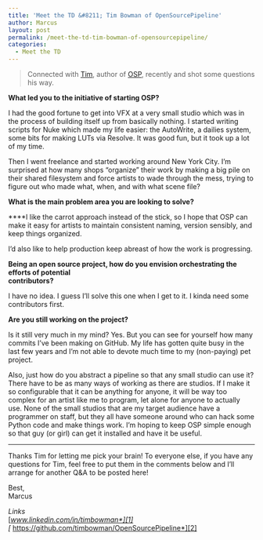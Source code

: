 ```yaml
---
title: 'Meet the TD &#8211; Tim Bowman of OpenSourcePipeline'
author: Marcus
layout: post
permalink: /meet-the-td-tim-bowman-of-opensourcepipeline/
categories:
  - Meet the TD
---
```

> Connected with [Tim][1], author of [OSP][2], recently and shot some questions his way.

**What led you to the initiative of starting OSP?**

I had the good fortune to get into VFX at a very small studio which was in the process of building itself up from basically nothing. I started writing scripts for Nuke which made my life easier: the AutoWrite, a dailies system, some bits for making LUTs via Resolve. It was good fun, but it took up a lot of my time.

Then I went freelance and started working around New York City. I&#8217;m surprised at how many shops &#8220;organize&#8221; their work by making a big pile on their shared filesystem and force artists to wade through the mess, trying to figure out who made what, when, and with what scene file?

**What is the main problem area you are looking to solve?**

****I like the carrot approach instead of the stick, so I hope that OSP can make it easy for artists to maintain consistent naming, version sensibly, and keep things organized.

I&#8217;d also like to help production keep abreast of how the work is progressing.

**Being an open source project, how do you envision orchestrating the efforts of potential  
contributors?**

I have no idea. I guess I&#8217;ll solve this one when I get to it. I kinda need some contributors first.

**Are you still working on the project?**

Is it still very much in my mind? Yes. But you can see for yourself how many commits I&#8217;ve been making on GitHub. My life has gotten quite busy in the last few years and I&#8217;m not able to devote much time to my (non-paying) pet project.

Also, just how do you abstract a pipeline so that any small studio can use it? There have to be as many ways of working as there are studios. If I make it so configurable that it can be anything for anyone, it will be way too complex for an artist like me to program, let alone for anyone to actually use. None of the small studios that are my target audience have a programmer on staff, but they all have someone around who can hack some Python code and make things work. I&#8217;m hoping to keep OSP simple enough so that guy (or girl) can get it installed and have it be useful.

* * *

Thanks Tim for letting me pick your brain! To everyone else, if you have any questions for Tim, feel free to put them in the comments below and I&#8217;ll arrange for another Q&A to be posted here!

Best,  
Marcus

*Links*  
[*www.linkedin.com/in/timbowman*][1]  
[* https://github.com/timbowman/OpenSourcePipeline*][2]

 [1]: http://www.linkedin.com/in/timbowman
 [2]: https://github.com/timbowman/OpenSourcePipeline